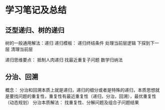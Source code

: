 <h1>学习笔记及总结</h1>
<h2>泛型递归、树的递归</h2>
树的一般通用解法：递归
递归模板：
递归终结条件
处理当前层逻辑
下探到下一层
清理当前层

递归思维要点：
抵制人肉递归
找最近重复子问题
数学归纳法

<h2>分治、回溯</h2>
概念：
分治和回溯本质上就是递归，递归的细分或者是特殊的递归，本质思想就是要找问题的重复性，重复性有最近重复性（递归，分治，回溯），最优重复性（动态规划）
分治本质解法：
找重复性、分解问题及组合子问题结果
